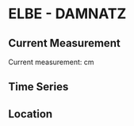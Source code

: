 # ELBE - DAMNATZ

## Current Measurement

Current measurement: <Value topic="rivers/pegel-online/ELBE/DAMNATZ/measurementValue"/> cm

## Time Series

<TimeSeries topic="rivers/pegel-online/ELBE/DAMNATZ/measurementValue" period="week" />

## Location

<WorldMap>
  <Marker lat="53.13776882110729" lon="11.179444824444529" labelTopic="rivers/pegel-online/ELBE/DAMNATZ/measurementValue" />
</WorldMap>
